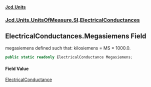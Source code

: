 #### [Jcd.Units](index.md 'index')
### [Jcd.Units.UnitsOfMeasure.SI](Jcd.Units.UnitsOfMeasure.SI.md 'Jcd.Units.UnitsOfMeasure.SI').[ElectricalConductances](ElectricalConductances.md 'Jcd.Units.UnitsOfMeasure.SI.ElectricalConductances')

## ElectricalConductances.Megasiemens Field

megasiemens defined such that: kilosiemens = MS × 1000.0.

```csharp
public static readonly ElectricalConductance Megasiemens;
```

#### Field Value
[ElectricalConductance](ElectricalConductance.md 'Jcd.Units.UnitTypes.ElectricalConductance')